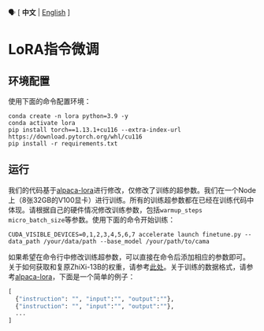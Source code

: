 :speaking_head: \[ **中文** | [English](./README_EN.md) \]
# LoRA指令微调
## 环境配置
使用下面的命令配置环境：
```shell
conda create -n lora python=3.9 -y
conda activate lora
pip install torch==1.13.1+cu116 --extra-index-url https://download.pytorch.org/whl/cu116
pip install -r requirements.txt
```
## 运行
我们的代码基于[alpaca-lora](https://github.com/tloen/alpaca-lora)进行修改，仅修改了训练的超参数。我们在一个Node上（8张32GB的V100显卡）进行训练。所有的训练超参数都在已经在训练代码中体现。请根据自己的硬件情况修改训练参数，包括`warmup_steps` `micro_batch_size`等参数。使用下面的命令开始训练：
```shell
CUDA_VISIBLE_DEVICES=0,1,2,3,4,5,6,7 accelerate launch finetune.py --data_path /your/data/path --base_model /your/path/to/cama
```
如果希望在命令行中修改训练超参数，可以直接在命令后添加相应的参数即可。
关于如何获取和复原ZhiXi-13B的权重，请参考[此处](https://github.com/zjunlp/KnowLLM/tree/main#22-%E9%A2%84%E8%AE%AD%E7%BB%83%E6%A8%A1%E5%9E%8B%E6%9D%83%E9%87%8D%E8%8E%B7%E5%8F%96%E4%B8%8E%E6%81%A2%E5%A4%8D)。关于训练的数据格式，请参考[alpaca-lora](https://github.com/tloen/alpaca-lora/blob/main/alpaca_data.json)，下面是一个简单的例子：
```python
[
  {"instruction": "", "input":"", "output":""},
  {"instruction": "", "input":"", "output":""},
  ...
]
```
